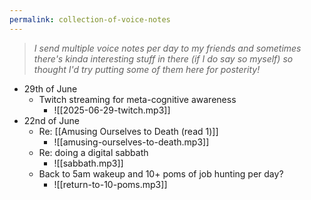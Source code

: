 ```yaml
---
permalink: collection-of-voice-notes
---
```


> *I send multiple voice notes per day to my friends and sometimes there's kinda interesting stuff in there (if I do say so myself) so thought I'd try putting some of them here for posterity!*

- 29th of June
	- Twitch streaming for meta-cognitive awareness
		- ![[2025-06-29-twitch.mp3]]
- 22nd of June
	- Re: [[Amusing Ourselves to Death (read 1)]]
		- ![[amusing-ourselves-to-death.mp3]]
	- Re: doing a digital sabbath
		- ![[sabbath.mp3]]
	- Back to 5am wakeup and 10+ poms of job hunting per day?
		- ![[return-to-10-poms.mp3]]